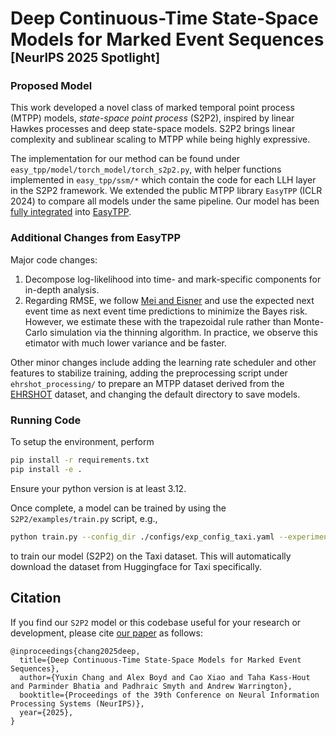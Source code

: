 # Deep Continuous-Time State-Space Models for Marked Event Sequences <span style="font-size: 0.7em;">[NeurIPS 2025 Spotlight]</span>

### Proposed Model

This work developed a novel class of marked temporal point process (MTPP) models, _state-space point process_ (S2P2), inspired by linear Hawkes processes and deep state-space models. S2P2 brings linear complexity and sublinear scaling to MTPP while being highly expressive.

The implementation for our method can be found under `easy_tpp/model/torch_model/torch_s2p2.py`, with helper functions implemented in `easy_tpp/ssm/*` which contain the code for each LLH layer in the S2P2 framework. We extended the public MTPP library `EasyTPP` (ICLR 2024) to compare all models under the same pipeline. Our model has been [fully integrated](https://github.com/ant-research/EasyTemporalPointProcess/blob/main/easy_tpp/model/torch_model/torch_s2p2.py) into [EasyTPP](https://github.com/ant-research/EasyTemporalPointProcess).


### Additional Changes from EasyTPP

Major code changes:
1. Decompose log-likelihood into time- and mark-specific components for in-depth analysis.
2. Regarding RMSE, we follow [Mei and Eisner](https://arxiv.org/abs/1612.09328) and use the expected next event time as next event time predictions to minimize the Bayes risk. However, we estimate these with the trapezoidal rule rather than Monte-Carlo simulation via the thinning algorithm. In practice, we observe this etimator with much lower variance and be faster.

Other minor changes include adding the learning rate scheduler and other features to stabilize training, adding the preprocessing script under `ehrshot_processing/` to prepare an MTPP dataset derived from the [EHRSHOT](https://som-shahlab.github.io/ehrshot-website/) dataset, and changing the default directory to save models.


### Running Code
To setup the environment, perform
```bash
pip install -r requirements.txt
pip install -e .
```
Ensure your python version is at least 3.12.

Once complete, a model can be trained by using the `S2P2/examples/train.py` script, e.g.,
```bash
python train.py --config_dir ./configs/exp_config_taxi.yaml --experiment_id S2P2_train
```
to train our model (S2P2) on the Taxi dataset. This will automatically download the dataset from Huggingface for Taxi specifically. 


## Citation
If you find our `S2P2` model or this codebase useful for your research or development, please cite [our paper](https://arxiv.org/abs/2412.19634) as follows:
```
@inproceedings{chang2025deep,
  title={Deep Continuous-Time State-Space Models for Marked Event Sequences},
  author={Yuxin Chang and Alex Boyd and Cao Xiao and Taha Kass-Hout and Parminder Bhatia and Padhraic Smyth and Andrew Warrington},
  booktitle={Proceedings of the 39th Conference on Neural Information Processing Systems (NeurIPS)},
  year={2025},
}
```
